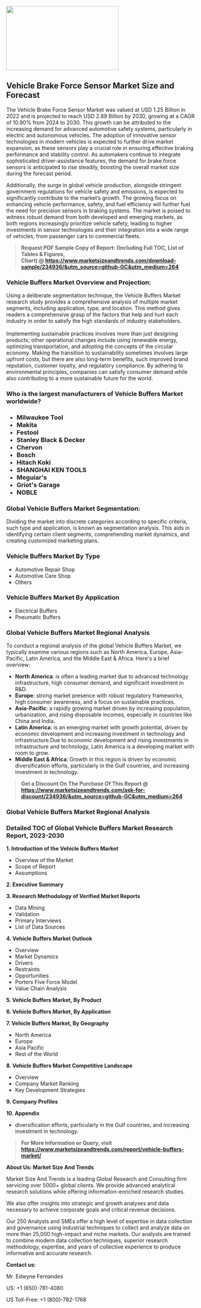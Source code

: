 <p><img class="alignnone size-medium wp-image-20088" src="https://ffe5etoiles.com/wp-content/uploads/2024/12/MST1-300x171.png" alt="" width="300" height="171" /></p><h2>Vehicle Brake Force Sensor Market Size and Forecast</h2><p>The Vehicle Brake Force Sensor Market was valued at USD 1.25 Billion in 2022 and is projected to reach USD 2.89 Billion by 2030, growing at a CAGR of 10.90% from 2024 to 2030. This growth can be attributed to the increasing demand for advanced automotive safety systems, particularly in electric and autonomous vehicles. The adoption of innovative sensor technologies in modern vehicles is expected to further drive market expansion, as these sensors play a crucial role in ensuring effective braking performance and stability control. As automakers continue to integrate sophisticated driver-assistance features, the demand for brake force sensors is anticipated to rise steadily, boosting the overall market size during the forecast period.</p><p>Additionally, the surge in global vehicle production, alongside stringent government regulations for vehicle safety and emissions, is expected to significantly contribute to the market’s growth. The growing focus on enhancing vehicle performance, safety, and fuel efficiency will further fuel the need for precision sensors in braking systems. The market is poised to witness robust demand from both developed and emerging markets, as both regions increasingly prioritize vehicle safety, leading to higher investments in sensor technologies and their integration into a wide range of vehicles, from passenger cars to commercial fleets.</p></p><blockquote id="" class=""><strong>Request PDF Sample Copy of Report: (Including Full TOC, List of Tables &amp; Figures, Chart)&nbsp;@&nbsp;<strong><a href="https://www.marketsizeandtrends.com/download-sample/234936/&utm_source=github-GC&utm_medium=264" target="_blank">https://www.marketsizeandtrends.com/download-sample/234936/&utm_source=github-GC&utm_medium=264</a></strong></strong></blockquote><h3 id="" class="">Vehicle Buffers Market&nbsp;Overview and Projection:</h3><p id="" class="">Using a deliberate segmentation technique, the Vehicle Buffers Market research study provides a comprehensive analysis of multiple market segments, including application, type, and location. This method gives readers a comprehensive grasp of the factors that help and hurt each industry in order to satisfy the high standards of industry stakeholders. <br /> <br />Implementing sustainable practices involves more than just designing products; other operational changes include using renewable energy, optimizing transportation, and adopting the concepts of the circular economy. Making the transition to sustainability sometimes involves large upfront costs, but there are also long-term benefits, such improved brand reputation, customer loyalty, and regulatory compliance. By adhering to environmental principles, companies can satisfy consumer demand while also contributing to a more sustainable future for the world.</p><h3 id="" class="">Who is the largest manufacturers of&nbsp;Vehicle Buffers Market worldwide?</h3><h3 class=""><p><ul><li>Milwaukee Tool </li><li> Makita </li><li> Festool </li><li> Stanley Black & Decker </li><li> Chervon </li><li> Bosch </li><li> Hitach Koki </li><li> SHANGHAI KEN TOOLS </li><li> Meguiar's </li><li> Griot's Garage </li><li> NOBLE</li></ul></p></h3><h3 id="" class="">Global&nbsp;Vehicle Buffers Market Segmentation:</h3><p id="" class="">Dividing the market into discrete categories according to specific criteria, such type and application, is known as segmentation analysis. This aids in identifying certain client segments, comprehending market dynamics, and creating customized marketing plans.</p><h3 id="" class="">Vehicle Buffers Market&nbsp;By Type</h3><p><p><ul><li>Automotive Repair Shop</li><li> Automotive Care Shop</li><li> Others</p></li></ul></p></p><h3 id="" class="">Vehicle Buffers Market&nbsp;By Application</h3><p class=""><p><ul><li>Electrical Buffers</li><li> Pneumatic Buffers</li></ul></p></p><h3 id="" class="">Global Vehicle Buffers Market Regional Analysis</h3><p id="" class="">To conduct a regional analysis of the global Vehicle Buffers Market, we typically examine various regions such as North America, Europe, Asia-Pacific, Latin America, and the Middle East &amp; Africa. Here's a brief overview:</p><ul><li><strong>North America</strong>: is often a leading market due to advanced technology infrastructure, high consumer demand, and significant investment in R&amp;D.</li><li><strong>Europe</strong>: strong market presence with robust regulatory frameworks, high consumer awareness, and a focus on sustainable practices.</li><li><strong>Asia-Pacific</strong>: a rapidly growing market driven by increasing population, urbanization, and rising disposable incomes, especially in countries like China and India.</li><li><strong>Latin America</strong>: is an emerging market with growth potential, driven by economic development and increasing investment in technology and infrastructure.Due to economic development and rising investments in infrastructure and technology, Latin America is a developing market with room to grow.</li><li><strong>Middle East &amp; Africa</strong>: Growth in this region is driven by economic diversification efforts, particularly in the Gulf countries, and increasing investment in technology.</li></ul><blockquote id="" class=""><strong>Get a Discount On The Purchase Of This Report @ <strong><a href="https://www.marketsizeandtrends.com/ask-for-discount/234936/&utm_source=github-GC&utm_medium=264" target="_blank">https://www.marketsizeandtrends.com/ask-for-discount/234936/&utm_source=github-GC&utm_medium=264</a></strong></strong></blockquote><h3 id="" class="">Global Vehicle Buffers Market Regional Analysis</h3><h3 id="" class="">Detailed TOC of Global Vehicle Buffers Market Research Report, 2023-2030</h3><p id="" class=""><strong>1. Introduction of the Vehicle Buffers Market</strong></p><ul><li>Overview of the Market</li><li>Scope of Report</li><li>Assumptions</li></ul><p id="" class=""><strong>2. Executive Summary</strong></p><p id="" class=""><strong>3. Research Methodology of Verified Market Reports</strong></p><ul><li>Data Mining</li><li>Validation</li><li>Primary Interviews</li><li>List of Data Sources</li></ul><p id="" class=""><strong>4. Vehicle Buffers Market Outlook</strong></p><ul><li>Overview</li><li>Market Dynamics</li><li>Drivers</li><li>Restraints</li><li>Opportunities</li><li>Porters Five Force Model</li><li>Value Chain Analysis</li></ul><p id="" class=""><strong>5. Vehicle Buffers Market, By Product</strong></p><p id="" class=""><strong>6. Vehicle Buffers Market, By Application</strong></p><p id="" class=""><strong>7. Vehicle Buffers Market, By Geography</strong></p><ul><li>North America</li><li>Europe</li><li>Asia Pacific</li><li>Rest of the World</li></ul><p id="" class=""><strong>8. Vehicle Buffers Market Competitive Landscape</strong></p><ul><li>Overview</li><li>Company Market Ranking</li><li>Key Development Strategies</li></ul><p id="" class=""><strong>9. Company Profiles</strong></p><p id="" class=""><strong>10. Appendix</strong></p><ul><li>diversification efforts, particularly in the Gulf countries, and increasing investment in technology.</li></ul><blockquote id="" class=""><strong>For More Information or Query, visit <strong><strong><a href="https://www.marketsizeandtrends.com/report/vehicle-buffers-market/" target="_blank">https://www.marketsizeandtrends.com/report/vehicle-buffers-market/</a></strong></strong></strong></blockquote><p id="" class=""><strong>About Us: Market Size And Trends</strong></p><p id="" class="">Market Size And Trends is a leading Global Research and Consulting firm servicing over 5000+ global clients. We provide advanced analytical research solutions while offering information-enriched research studies.</p><p id="" class="">We also offer insights into strategic and growth analyses and data necessary to achieve corporate goals and critical revenue decisions.</p><p id="" class="">Our 250 Analysts and SMEs offer a high level of expertise in data collection and governance using industrial techniques to collect and analyze data on more than 25,000 high-impact and niche markets. Our analysts are trained to combine modern data collection techniques, superior research methodology, expertise, and years of collective experience to produce informative and accurate research.</p><p id="" class=""><strong>Contact us:</strong></p><p id="" class="">Mr. Edwyne Fernandes</p><p id="" class="">US: +1 (650)-781-4080</p><p id="" class="">US Toll-Free: +1 (800)-782-1768</p>
